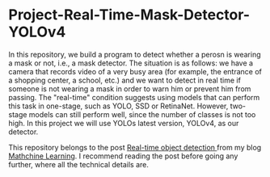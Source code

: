 # Project-Real-Time-Mask-Detector-YOLOv4

In this repository, we build a program to detect whether a perosn is wearing a mask or not, i.e., a mask detector. 
The situation is as follows: we have a camera that records video of a very busy 
area (for example, the entrance of a shopping center, a school, etc.) and we want 
to detect in real time if someone is not wearing a mask in order to warn him or prevent
him from passing. The "real-time" condition suggests using models that can perform this 
task in one-stage, such as YOLO, SSD or RetinaNet. However, two-stage models can still 
perform well, since the number of classes is not too high. In this project we will use 
YOLOs latest version, YOLOv4, as our detector.

This repository belongs to the post [Real-time object detection
](https://mathchine-learning.blogspot.com/2020/10/real-time-object-detection-yolov4.html) from my blog [Mathchine Learning](https://mathchine-learning.blogspot.com/).
I recommend reading the post before going any further, where all the technical details are.
